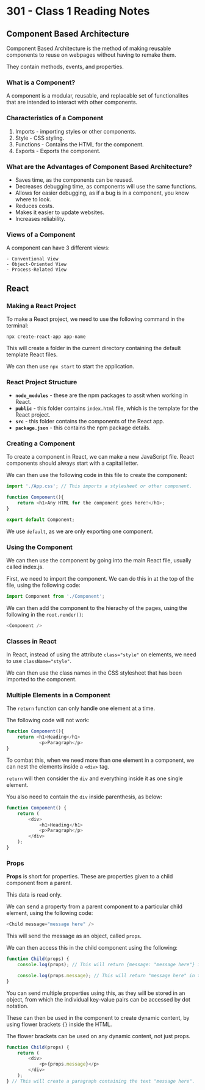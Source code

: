 # 301 - Class 1 Reading Notes

## Component Based Architecture

Component Based Architecture is the method of making reusable components to reuse on webpages without having to remake them.

They contain methods, events, and properties.

### What is a Component?

A component is a modular, reusable, and replacable set of functionalites that are intended to interact with other components.

### Characteristics of a Component

1. Imports - importing styles or other components.
2. Style - CSS styling.
3. Functions - Contains the HTML for the component.
4. Exports - Exports the component.

### What are the Advantages of Component Based Architecture?

- Saves time, as the components can be reused.
- Decreases debugging time, as components will use the same functions.
- Allows for easier debugging, as if a bug is in a component, you know where to look.
- Reduces costs.
- Makes it easier to update websites.
- Increases reliability.

### Views of a Component

A component can have 3 different views:

    - Conventional View
    - Object-Oriented View
    - Process-Related View

## React

### Making a React Project

To make a React project, we need to use the following command in the terminal:

```
npx create-react-app app-name

```

This will create a folder in the current directory containing the default template React files.

We can then use `npx start` to start the application.

### React Project Structure

- **`node_modules`** - these are the npm packages to assit when working in React.
- **`public`** - this folder contains `index.html` file, which is the template for the React project.
- **`src`** - this folder contains the components of the React app.
- **`package.json`** - this contains the npm package details.

### Creating a Component

To create a component in React, we can make a new JavaScript file. React components should always start with a capital letter.

We can then use the following code in this file to create the component:

```Javascript
import './App.css'; // This imports a stylesheet or other component.

function Component(){
    return <h1>Any HTML for the component goes here!</h1>;
}

export default Component;

```

We use `default`, as we are only exporting one component.

### Using the Component

We can then use the component by going into the main React file, usually called index.js.

First, we need to import the component. We can do this in at the top of the file, using the following code:

```javascript
import Component from './Component';
```

We can then add the component to the hierachy of the pages, using the following in the `root.render()`:

```javascript
<Component />
```

### Classes in React

In React, instead of using the attribute `class="style"` on elements, we need to use `className="style"`.

We can then use the class names in the CSS stylesheet that has been imported to the component.

### Multiple Elements in a Component

The `return` function can only handle one element at a time.

The following code will not work:

```javascript
function Component(){
    return <h1>Heading</h1>
            <p>Paragraph</p>
}
```

To combat this, when we need more than one element in a component, we can nest the elements inside a `<div>` tag.

`return` will then consider the `div` and everything inside it as one single element.

You also need to contain the `div` inside parenthesis, as below:

```javascript
function Component() {
	return (
		<div>
			<h1>Heading</h1>
			<p>Paragraph</p>
		</div>
	);
}
```

### Props

**Props** is short for properties. These are properties given to a child component from a parent.

This data is read only.

We can send a property from a parent component to a particular child element, using the following code:

```javascript
<Child message="message here" />
```

This will send the message as an object, called `props`.

We can then access this in the child component using the following:

```javascript
function Child(props) {
	console.log(props); // This will return {message: "message here"} in the console.

	console.log(props.message); // This will return "message here" in the console.
}
```

You can send multiple properties using this, as they will be stored in an object, from which the individual key-value pairs can be accessed by dot notation.

These can then be used in the component to create dynamic content, by using flower brackets `{}` inside the HTML.

The flower brackets can be used on any dynamic content, not just props.

```javascript
function Child(props) {
	return (
		<div>
			<p>{props.message}</p>
		</div>
	);
} // This will create a paragraph containing the text "message here".
```
